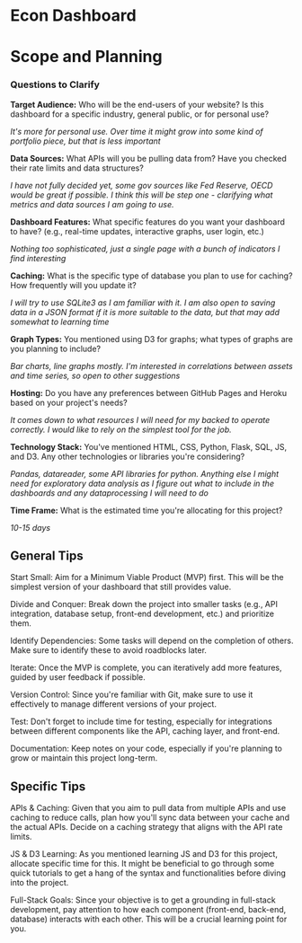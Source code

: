  # Econ Dashboard

 # Scope and Planning
 
 ### Questions to Clarify

**Target Audience:** Who will be the end-users of your website? Is this dashboard for a specific industry, general public, or for personal use?

_It's more for personal use. Over time it might grow into some kind of portfolio piece, but that is less important_

**Data Sources:** What APIs will you be pulling data from? Have you checked their rate limits and data structures?

_I have not fully decided yet, some gov sources like Fed Reserve, OECD would be great if possible. I think this will be step one - clarifying what metrics and data sources I am going to use._

**Dashboard Features:** What specific features do you want your dashboard to have? (e.g., real-time updates, interactive graphs, user login, etc.)

_Nothing too sophisticated, just a single page with a bunch of indicators I find interesting_

**Caching:** What is the specific type of database you plan to use for caching? How frequently will you update it?

_I will try to use SQLite3 as I am familiar with it. I am also open to saving data in a JSON format if it is more suitable to the data, but that may add somewhat to learning time_

**Graph Types:** You mentioned using D3 for graphs; what types of graphs are you planning to include?

_Bar charts, line graphs mostly. I'm interested in correlations between assets and time series, so open to other suggestions_

**Hosting:** Do you have any preferences between GitHub Pages and Heroku based on your project's needs?

_It comes down to what resources I will need for my backed to operate correctly. I would like to rely on the simplest tool for the job._

**Technology Stack:** You've mentioned HTML, CSS, Python, Flask, SQL, JS, and D3. Any other technologies or libraries you're considering?

_Pandas, datareader, some API libraries for python. Anything else I might need for exploratory data analysis as I figure out what to include in the dashboards and any dataprocessing I will need to do_

**Time Frame:** What is the estimated time you're allocating for this project?

_10-15 days_

## General Tips

Start Small: Aim for a Minimum Viable Product (MVP) first. This will be the simplest version of your dashboard that still provides value.

Divide and Conquer: Break down the project into smaller tasks (e.g., API integration, database setup, front-end development, etc.) and prioritize them.

Identify Dependencies: Some tasks will depend on the completion of others. Make sure to identify these to avoid roadblocks later.

Iterate: Once the MVP is complete, you can iteratively add more features, guided by user feedback if possible.

Version Control: Since you're familiar with Git, make sure to use it effectively to manage different versions of your project.

Test: Don't forget to include time for testing, especially for integrations between different components like the API, caching layer, and front-end.

Documentation: Keep notes on your code, especially if you're planning to grow or maintain this project long-term.

## Specific Tips

APIs & Caching: Given that you aim to pull data from multiple APIs and use caching to reduce calls, plan how you'll sync data between your cache and the actual APIs. Decide on a caching strategy that aligns with the API rate limits.

JS & D3 Learning: As you mentioned learning JS and D3 for this project, allocate specific time for this. It might be beneficial to go through some quick tutorials to get a hang of the syntax and functionalities before diving into the project.

Full-Stack Goals: Since your objective is to get a grounding in full-stack development, pay attention to how each component (front-end, back-end, database) interacts with each other. This will be a crucial learning point for you.

